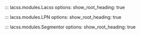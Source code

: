::: lacss.modules.Lacss
      options:
        show_root_heading: true

::: lacss.modules.LPN
      options:
        show_root_heading: true

::: lacss.modules.Segmentor
      options:
        show_root_heading: true

